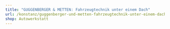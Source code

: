 ```yaml
---
title: "GUGGENBERGER & METTEN: Fahrzeugtechnik unter einem Dach"
url: /konstanz/guggenberger-und-metten-fahrzeugtechnik-unter-einem-dach/
shop: Autowerkstatt
---
```

